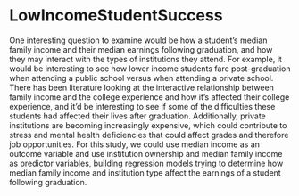 # LowIncomeStudentSuccess
  One interesting question to examine would be how a student’s median family income and their median earnings following graduation, and how they may interact with the types of institutions they attend. For example, it would be interesting to see how lower income students fare post-graduation when attending a public school versus when attending a private school. There has been literature looking at the interactive relationship between family income and the college experience and how it’s affected their college experience, and it’d be interesting to see if some of the difficulties these students had affected their lives after graduation. Additionally, private institutions are becoming increasingly expensive, which could contribute to stress and mental health deficiencies that could affect grades and therefore job opportunities. For this study, we could use median income as an outcome variable and use institution ownership and median family income as predictor variables, building regression models trying to determine how median family income and institution type affect the earnings of a student following graduation.
